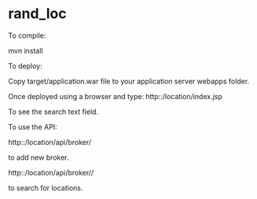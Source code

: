 rand_loc
========

To compile:

mvn install

To deploy:

Copy target/application.war file to your application server webapps folder. 


Once deployed using a browser and type: http:<IP>:<port>/location/index.jsp

To see the search text field. 

To use the API:

http:<IP>:<port>/location/api/broker/<new broker>

to add new broker. 


http:<IP>:<port>/location/api/broker/<broker>/<search term>

to search for locations. 
